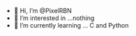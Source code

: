 - 👋 Hi, I’m @PixelRBN
- 👀 I’m interested in ...nothing
- 🌱 I’m currently learning ... C and Python

<!---
PixelRBN/PixelRBN is a ✨ special ✨ repository because its `README.md` (this file) appears on your GitHub profile.
You can click the Preview link to take a look at your changes.
--->

